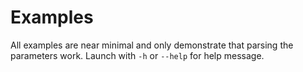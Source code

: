 # Examples

All examples are near minimal and only demonstrate that parsing the parameters work. Launch with `-h` or `--help` for help message.
